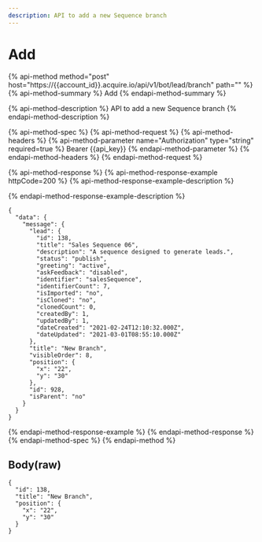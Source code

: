 ```yaml
---
description: API to add a new Sequence branch
---
```


# Add

{% api-method method="post" host="https://{{account\_id}}.acquire.io/api/v1/bot/lead/branch" path="" %}
{% api-method-summary %}
Add
{% endapi-method-summary %}

{% api-method-description %}
API to add a new Sequence branch
{% endapi-method-description %}

{% api-method-spec %}
{% api-method-request %}
{% api-method-headers %}
{% api-method-parameter name="Authorization" type="string" required=true %}
Bearer {{api\_key}}
{% endapi-method-parameter %}
{% endapi-method-headers %}
{% endapi-method-request %}

{% api-method-response %}
{% api-method-response-example httpCode=200 %}
{% api-method-response-example-description %}

{% endapi-method-response-example-description %}

```
{
  "data": {
    "message": {
      "lead": {
        "id": 138,
        "title": "Sales Sequence 06",
        "description": "A sequence designed to generate leads.",
        "status": "publish",
        "greeting": "active",
        "askFeedback": "disabled",
        "identifier": "salesSequence",
        "identifierCount": 7,
        "isImported": "no",
        "isCloned": "no",
        "clonedCount": 0,
        "createdBy": 1,
        "updatedBy": 1,
        "dateCreated": "2021-02-24T12:10:32.000Z",
        "dateUpdated": "2021-03-01T08:55:10.000Z"
      },
      "title": "New Branch",
      "visibleOrder": 8,
      "position": {
        "x": "22",
        "y": "30"
      },
      "id": 928,
      "isParent": "no"
    }
  }
}

```
{% endapi-method-response-example %}
{% endapi-method-response %}
{% endapi-method-spec %}
{% endapi-method %}

## Body\(raw\)

```text
{
  "id": 138,
  "title": "New Branch",
  "position": {
    "x": "22",
    "y": "30"
  }
}

```



